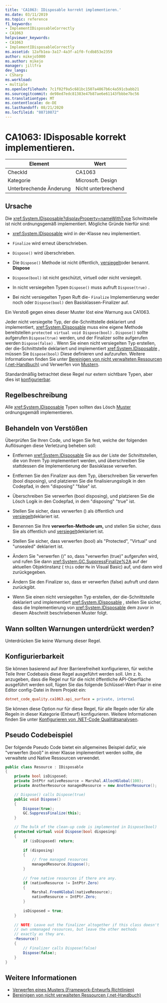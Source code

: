 ```yaml
---
title: 'CA1063: IDisposable korrekt implementieren.'
ms.date: 03/11/2019
ms.topic: reference
f1_keywords:
- ImplementIDisposableCorrectly
- CA1063
helpviewer_keywords:
- CA1063
- ImplementIDisposableCorrectly
ms.assetid: 12afb1ea-3a17-4a3f-a1f0-fcdb853e2359
author: mikejo5000
ms.author: mikejo
manager: jillfra
dev_langs:
- CSharp
ms.workload:
- multiple
ms.openlocfilehash: 7c1f02f9a5c681bc1507a4867b6c4a591cbabb21
ms.sourcegitcommit: de98ed7edc81383e47b87ae6e61143fbbbe7bc56
ms.translationtype: MT
ms.contentlocale: de-DE
ms.lasthandoff: 08/21/2020
ms.locfileid: "88710872"
---
```

# <a name="ca1063-implement-idisposable-correctly"></a>CA1063: IDisposable korrekt implementieren.

|Element|Wert|
|-|-|
|CheckId|CA1063|
|Kategorie|Microsoft. Design|
|Unterbrechende Änderung|Nicht unterbrechend|

## <a name="cause"></a>Ursache

Die <xref:System.IDisposable?displayProperty=nameWithType> Schnittstelle ist nicht ordnungsgemäß implementiert. Mögliche Gründe hierfür sind:

- <xref:System.IDisposable> wird in der-Klasse neu implementiert.

- `Finalize` wird erneut überschrieben.

- `Dispose()` wird überschrieben.

- Die `Dispose()` Methode ist nicht öffentlich, [versiegelt](/dotnet/csharp/language-reference/keywords/sealed)oder benannt. **Dispose**

- `Dispose(bool)` ist nicht geschützt, virtuell oder nicht versiegelt.

- In nicht versiegelten Typen `Dispose()` muss aufruft `Dispose(true)` .

- Bei nicht versiegelten Typen Ruft die- `Finalize` Implementierung weder noch oder `Dispose(bool)` den Basisklassen-Finalizer auf.

Ein Verstoß gegen eines dieser Muster löst eine Warnung aus CA1063.

Jeder nicht versiegelte Typ, der die-Schnittstelle deklariert und implementiert, <xref:System.IDisposable> muss eine eigene Methode bereitstellen `protected virtual void Dispose(bool)` . `Dispose()` sollte aufgerufen `Dispose(true)` werden, und der Finalizer sollte aufgerufen werden `Dispose(false)` . Wenn Sie einen nicht versiegelten Typ erstellen, der die-Schnittstelle deklariert und implementiert <xref:System.IDisposable> , müssen Sie `Dispose(bool)` Diese definieren und aufzurufen. Weitere Informationen finden Sie unter [Bereinigen von nicht verwalteten Ressourcen (.net-Handbuch)](/dotnet/standard/garbage-collection/unmanaged) und Verwerfen von [Mustern](/dotnet/standard/design-guidelines/dispose-pattern).

Standardmäßig betrachtet diese Regel nur extern sichtbare Typen, aber dies ist [konfigurierbar](#configurability).

## <a name="rule-description"></a>Regelbeschreibung

Alle <xref:System.IDisposable> Typen sollten das Lösch [Muster](/dotnet/standard/design-guidelines/dispose-pattern) ordnungsgemäß implementieren.

## <a name="how-to-fix-violations"></a>Behandeln von Verstößen

Überprüfen Sie Ihren Code, und legen Sie fest, welche der folgenden Auflösungen diese Verletzung beheben soll:

- Entfernen <xref:System.IDisposable> Sie aus der Liste der Schnittstellen, die von Ihrem Typ implementiert werden, und überschreiben Sie stattdessen die Implementierung der Basisklasse verwerfen.

- Entfernen Sie den Finalizer aus dem Typ, überschreiben Sie verwerfen (bool disposing), und platzieren Sie die finalisierungslogik in den Codepfad, in dem "disposing" "false" ist.

- Überschreiben Sie verwerfen (bool disposing), und platzieren Sie die Lösch Logik in den Codepfad, in dem "disposing" "true" ist.

- Stellen Sie sicher, dass verwerfen () als öffentlich und [versiegelt](/dotnet/csharp/language-reference/keywords/sealed)deklariert ist.

- Benennen Sie Ihre **verwerfen-Methode um,** und stellen Sie sicher, dass Sie als öffentlich und [versiegelt](/dotnet/csharp/language-reference/keywords/sealed)deklariert ist.

- Stellen Sie sicher, dass verwerfen (bool) als "Protected", "Virtual" und "unsealed" deklariert ist.

- Ändern Sie "verwerfen ()" so, dass "verwerfen (true)" aufgerufen wird, und rufen Sie dann <xref:System.GC.SuppressFinalize%2A> auf der aktuellen Objektinstanz ( `this` oder `Me` in Visual Basic) auf, und dann wird zurückgegeben.

- Ändern Sie den Finalizer so, dass er verwerfen (false) aufruft und dann zurückgibt.

- Wenn Sie einen nicht versiegelten Typ erstellen, der die-Schnittstelle deklariert und implementiert <xref:System.IDisposable> , stellen Sie sicher, dass die Implementierung von <xref:System.IDisposable> dem zuvor in diesem Abschnitt beschriebenen Muster folgt.

## <a name="when-to-suppress-warnings"></a>Wann sollten Warnungen unterdrückt werden?

Unterdrücken Sie keine Warnung dieser Regel.

## <a name="configurability"></a>Konfigurierbarkeit

Sie können basierend auf ihrer Barrierefreiheit konfigurieren, für welche Teile Ihrer Codebasis diese Regel ausgeführt werden soll. Um z. b. anzugeben, dass die Regel nur für die nicht öffentliche API-Oberfläche ausgeführt werden soll, fügen Sie das folgende Schlüssel-Wert-Paar in eine Editor config-Datei in Ihrem Projekt ein:

```ini
dotnet_code_quality.ca1063.api_surface = private, internal
```

Sie können diese Option nur für diese Regel, für alle Regeln oder für alle Regeln in dieser Kategorie (Entwurf) konfigurieren. Weitere Informationen finden Sie unter [Konfigurieren von .NET-Code Qualitätsanalysen](configure-fxcop-analyzers.md).

## <a name="pseudo-code-example"></a>Pseudo Codebeispiel

Der folgende Pseudo Code bietet ein allgemeines Beispiel dafür, wie "verwerfen (bool)" in einer Klasse implementiert werden sollte, die verwaltete und Native Ressourcen verwendet.

```csharp
public class Resource : IDisposable
{
    private bool isDisposed;
    private IntPtr nativeResource = Marshal.AllocHGlobal(100);
    private AnotherResource managedResource = new AnotherResource();

    // Dispose() calls Dispose(true)
    public void Dispose()
    {
        Dispose(true);
        GC.SuppressFinalize(this);
    }

    // The bulk of the clean-up code is implemented in Dispose(bool)
    protected virtual void Dispose(bool disposing)
    {
        if (isDisposed) return;
        
        if (disposing)
        {
            // free managed resources
            managedResource.Dispose();
        }
        
        // free native resources if there are any.
        if (nativeResource != IntPtr.Zero)
        {
            Marshal.FreeHGlobal(nativeResource);
            nativeResource = IntPtr.Zero;
        }
        
        isDisposed = true;
    }
    
    // NOTE: Leave out the finalizer altogether if this class doesn't
    // own unmanaged resources, but leave the other methods
    // exactly as they are.
    ~Resource()
    {
        // Finalizer calls Dispose(false)
        Dispose(false);
    }
}
```

## <a name="see-also"></a>Weitere Informationen

- [Verwerfen eines Musters (Framework-Entwurfs Richtlinien)](/dotnet/standard/design-guidelines/dispose-pattern)
- [Bereinigen von nicht verwalteten Ressourcen (.net-Handbuch)](/dotnet/standard/garbage-collection/unmanaged)
